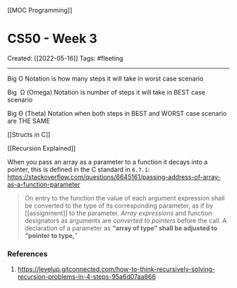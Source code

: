 [[MOC Programming]]

# CS50 - Week 3
Created:  [[2022-05-16]]
Tags: #fleeting  

---
Big O Notation is how many steps it will take in worst case scenario

Big  Ω (Omega) Notation is number of steps it will take in BEST case scenario

Big Θ (Theta) Notation when both steps in BEST and WORST case scenario are THE SAME





[[Structs in C]]


[[Recursion Explained]]


When you pass an array as a parameter to a function it decays into a pointer, this is defined in the C standard in `6.7.1`:
https://stackoverflow.com/questions/6645161/passing-address-of-array-as-a-function-parameter
> On entry to the function the value of each argument expression shall be converted to the type of its corresponding parameter, as if by [[assignment]] to the parameter. _Array expressions_ and function designators as arguments are _converted to pointers_ before the call. A declaration of a parameter as **“array of type” shall be adjusted to “pointer to type,**”
















### References
1. https://levelup.gitconnected.com/how-to-think-recursively-solving-recursion-problems-in-4-steps-95a6d07aa866